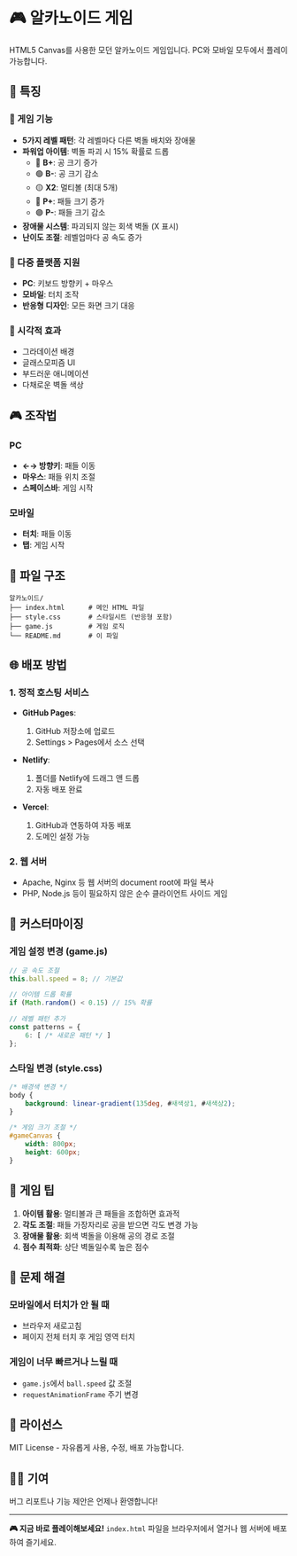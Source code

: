 # 🎮 알카노이드 게임

HTML5 Canvas를 사용한 모던 알카노이드 게임입니다. PC와 모바일 모두에서 플레이 가능합니다.

## 🚀 특징

### 🎯 게임 기능
- **5가지 레벨 패턴**: 각 레벨마다 다른 벽돌 배치와 장애물
- **파워업 아이템**: 벽돌 파괴 시 15% 확률로 드롭
  - 🔴 **B+**: 공 크기 증가
  - 🟢 **B-**: 공 크기 감소
  - 🟡 **X2**: 멀티볼 (최대 5개)
  - 🔵 **P+**: 패들 크기 증가
  - 🟣 **P-**: 패들 크기 감소
- **장애물 시스템**: 파괴되지 않는 회색 벽돌 (X 표시)
- **난이도 조절**: 레벨업마다 공 속도 증가

### 📱 다중 플랫폼 지원
- **PC**: 키보드 방향키 + 마우스
- **모바일**: 터치 조작
- **반응형 디자인**: 모든 화면 크기 대응

### 🎨 시각적 효과
- 그라데이션 배경
- 글래스모피즘 UI
- 부드러운 애니메이션
- 다채로운 벽돌 색상

## 🎮 조작법

### PC
- **←→ 방향키**: 패들 이동
- **마우스**: 패들 위치 조절
- **스페이스바**: 게임 시작

### 모바일
- **터치**: 패들 이동
- **탭**: 게임 시작

## 📂 파일 구조

```
알카노이드/
├── index.html      # 메인 HTML 파일
├── style.css       # 스타일시트 (반응형 포함)
├── game.js         # 게임 로직
└── README.md       # 이 파일
```

## 🌐 배포 방법

### 1. 정적 호스팅 서비스
- **GitHub Pages**: 
  1. GitHub 저장소에 업로드
  2. Settings > Pages에서 소스 선택
  
- **Netlify**:
  1. 폴더를 Netlify에 드래그 앤 드롭
  2. 자동 배포 완료

- **Vercel**:
  1. GitHub과 연동하여 자동 배포
  2. 도메인 설정 가능

### 2. 웹 서버
- Apache, Nginx 등 웹 서버의 document root에 파일 복사
- PHP, Node.js 등이 필요하지 않은 순수 클라이언트 사이드 게임

## 🔧 커스터마이징

### 게임 설정 변경 (game.js)
```javascript
// 공 속도 조절
this.ball.speed = 8; // 기본값

// 아이템 드롭 확률
if (Math.random() < 0.15) // 15% 확률

// 레벨 패턴 추가
const patterns = {
    6: [ /* 새로운 패턴 */ ]
};
```

### 스타일 변경 (style.css)
```css
/* 배경색 변경 */
body {
    background: linear-gradient(135deg, #새색상1, #새색상2);
}

/* 게임 크기 조절 */
#gameCanvas {
    width: 800px;
    height: 600px;
}
```

## 🎯 게임 팁

1. **아이템 활용**: 멀티볼과 큰 패들을 조합하면 효과적
2. **각도 조절**: 패들 가장자리로 공을 받으면 각도 변경 가능
3. **장애물 활용**: 회색 벽돌을 이용해 공의 경로 조절
4. **점수 최적화**: 상단 벽돌일수록 높은 점수

## 🐛 문제 해결

### 모바일에서 터치가 안 될 때
- 브라우저 새로고침
- 페이지 전체 터치 후 게임 영역 터치

### 게임이 너무 빠르거나 느릴 때
- `game.js`에서 `ball.speed` 값 조절
- `requestAnimationFrame` 주기 변경

## 📄 라이선스

MIT License - 자유롭게 사용, 수정, 배포 가능합니다.

## 🙋‍♂️ 기여

버그 리포트나 기능 제안은 언제나 환영합니다!

---

**🎮 지금 바로 플레이해보세요!** 
`index.html` 파일을 브라우저에서 열거나 웹 서버에 배포하여 즐기세요.